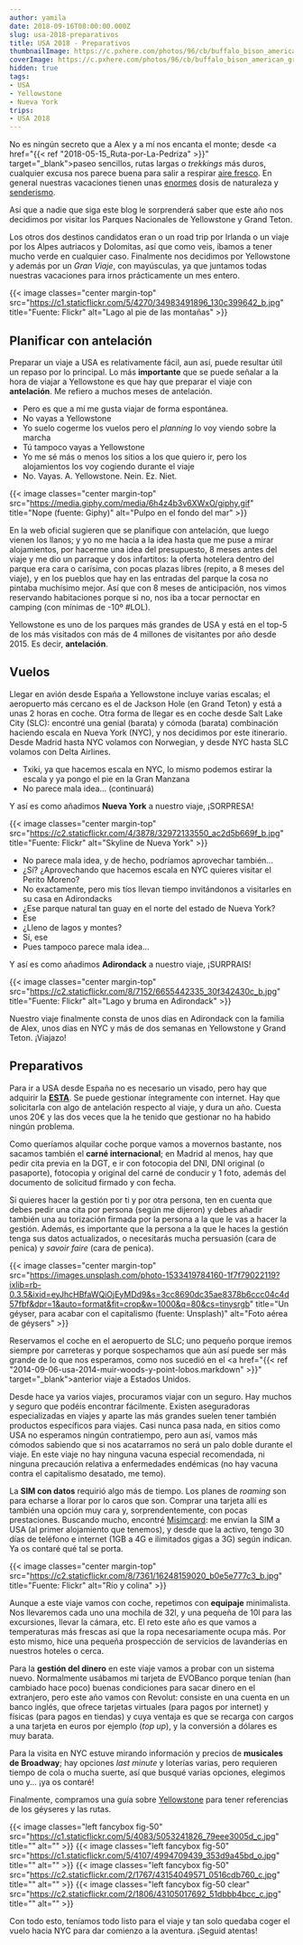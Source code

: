 ```yaml
---
author: yamila
date: 2018-09-16T08:00:00.000Z
slug: usa-2018-preparativos
title: USA 2018 - Preparativos
thumbnailImage: https://c.pxhere.com/photos/96/cb/buffalo_bison_american_grazing_animals_herd_wildlife_yellowstone-437409.jpg!d
coverImage: https://c.pxhere.com/photos/96/cb/buffalo_bison_american_grazing_animals_herd_wildlife_yellowstone-437409.jpg!d
hidden: true
tags:
- USA
- Yellowstone
- Nueva York
trips:
- USA 2018
---
```


No es ningún secreto que a Alex y a mí nos encanta el monte; desde <a href="{{< ref "2018-05-15_Ruta-por-La-Pedriza" >}}" target="_blank">paseo sencillos</a>, rutas largas o *trekkings* más duros, cualquier excusa nos parece buena para salir a respirar <a href="/trips/vietnam-2017">aire fresco</a>. En general nuestras <a hfref="/trips/eslovenia-2016">vacaciones</a> tienen unas <a href="/trips/suiza-2015">enormes</a> dosis de naturaleza y <a href="/tags/senderismo" target="_new">senderismo</a>.

Así que a nadie que siga este blog le sorprenderá saber que este año nos decidimos por visitar los Parques Nacionales de Yellowstone y Grand Teton.

<!--more-->

Los otros dos destinos candidatos eran o un road trip por Irlanda o un viaje por los Alpes autriacos y Dolomitas, así que como veis, íbamos a tener mucho verde en cualquier caso. Finalmente nos decidimos por Yellowstone y además por un *Gran Viaje*, con mayúsculas, ya que juntamos todas nuestras vacaciones para irnos prácticamente un mes entero.

{{< image classes="center margin-top" src="https://c1.staticflickr.com/5/4270/34983491896_130c399642_b.jpg" title="Fuente: Flickr" alt="Lago al pie de las montañas" >}}

## Planificar con antelación

Preparar un viaje a USA es relativamente fácil, aun así, puede resultar útil un repaso por lo principal. Lo más **importante** que se puede señalar a la hora de viajar a Yellowstone es que hay que preparar el viaje con **antelación**. Me refiero a muchos meses de antelación.

- Pero es que a mí me gusta viajar de forma espontánea.
- No vayas a Yellowstone
- Yo suelo cogerme los vuelos pero el *planning* lo voy viendo sobre la marcha
- Tú tampoco vayas a Yellowstone
- Yo me sé más o menos los sitios a los que quiero ir, pero los alojamientos los voy cogiendo durante el viaje
- No. Vayas. A. Yellowstone. Nein. Ez. Niet.

{{< image classes="center margin-top" src="https://media.giphy.com/media/6h4z4b3v6XWxO/giphy.gif" title="Nope (fuente: Giphy)" alt="Pulpo en el fondo del mar" >}}

En la web oficial sugieren que se planifique con antelación, que luego vienen los llanos; y yo no me hacía a la idea hasta que me puse a mirar alojamientos, por hacerme una idea del presupuesto, 8 meses antes del viaje y me dio un parraque y dos infartitos: la oferta hotelera dentro del parque era cara o carísima, con pocas plazas libres (repito, a 8 meses del viaje), y en los pueblos que hay en las entradas del parque la cosa no pintaba muchísimo mejor. Así que con 8 meses de anticipación, nos vimos reservando habitaciones porque si no, nos iba a tocar pernoctar en camping (con mínimas de -10º #LOL).

Yellowstone es uno de los parques más grandes de USA y está en el top-5 de los más visitados con más de 4 millones de visitantes por año desde 2015. Es decir, **antelación**.

## Vuelos

Llegar en avión desde España a Yellowstone incluye varias escalas; el aeropuerto más cercano es el de Jackson Hole (en Grand Teton) y está a unas 2 horas en coche. Otra forma de llegar es en coche desde Salt Lake City (SLC): encontré una genial (barata) y cómoda (barata) combinación haciendo escala en Nueva York (NYC), y nos decidimos por este itinerario. Desde Madrid hasta NYC volamos con Norwegian, y desde NYC hasta SLC volamos con Delta Airlines.<div></div>

- Txiki, ya que hacemos escala en NYC, lo mismo podemos estirar la escala y ya pongo el pie en la Gran Manzana
- No parece mala idea... (continuará)

Y así es como añadimos **Nueva York** a nuestro viaje, ¡SORPRESA!

{{< image classes="center margin-top" src="https://c2.staticflickr.com/4/3878/32972133550_ac2d5b669f_b.jpg" title="Fuente: Flickr" alt="Skyline de Nueva York" >}}

- No parece mala idea, y de hecho, podríamos aprovechar también...
- ¿Sí? ¿Aprovechando que hacemos escala en NYC quieres visitar el Perito Moreno?
- No exactamente, pero mis tíos llevan tiempo invitándonos a visitarles en su casa en Adirondacks
- ¿Ese parque natural tan guay en el norte del estado de Nueva York?
- Ese
- ¿Lleno de lagos y montes?
- Sí, ese
- Pues tampoco parece mala idea...

Y así es como añadimos **Adirondack** a nuestro viaje, ¡SURPRAIS!

{{< image classes="center margin-top" src="https://c2.staticflickr.com/8/7152/6655442335_30f342430c_b.jpg" title="Fuente: Flickr" alt="Lago y bruma en Adirondack" >}}

Nuestro viaje finalmente consta de unos días en Adirondack con la familia de Alex, unos días en NYC y más de dos semanas en Yellowstone y Grand Teton. ¡Viajazo!

## Preparativos

Para ir a USA desde España no es necesario un visado, pero hay que adquirir la <a href="https://www.esta.es/" target="_blank">**ESTA**</a>. Se puede gestionar íntegramente con internet. Hay que solicitarla con algo de antelación respecto al viaje, y dura un año. Cuesta unos 20€ y las dos veces que la he tenido que gestionar no ha habido ningún problema.

Como queríamos alquilar coche porque vamos a movernos bastante, nos sacamos también el **carné internacional**; en Madrid al menos, hay que pedir cita previa en la DGT, e ir con fotocopia del DNI, DNI original (o pasaporte), fotocopia y original del carné de conducir y 1 foto, además del documento de solicitud firmado y con fecha.

Si quieres hacer la gestión por ti y por otra persona, ten en cuenta que debes pedir una cita por persona (según me dijeron) y debes añadir también una au torización firmada por la persona a la que le vas a hacer la gestión. Además, es importante que la persona a la que le haces la gestión tenga sus datos actualizados, o necesitarás mucha persuasión (cara de penica) y *savoir faire* (cara de penica).

{{< image classes="center margin-top" src="https://images.unsplash.com/photo-1533419784160-1f7f79022119?ixlib=rb-0.3.5&ixid=eyJhcHBfaWQiOjEyMDd9&s=3cc8690dc35ae8378b6ccc04c4d57fbf&dpr=1&auto=format&fit=crop&w=1000&q=80&cs=tinysrgb" title="Un géyser, para acabar con el capitalismo (fuente: Unsplash)" alt="Foto aérea de géysers" >}}

Reservamos el coche en el aeropuerto de SLC; uno pequeño porque iremos siempre por carreteras y porque sospechamos que aún así puede ser más grande de lo que nos esperamos, como nos sucedió en el <a href="{{< ref "2014-09-06-usa-2014-muir-woods-y-point-lobos.markdown" >}}" target="_blank">anterior viaje a Estados Unidos</a>.

Desde hace ya varios viajes, procuramos viajar con un seguro. Hay muchos y seguro que podéis encontrar fácilmente. Existen aseguradoras especializadas en viajes y aparte las más grandes suelen tener también productos específicos para viajes. Casi nunca pasa nada, en sitios como USA no esperamos ningún contratiempo, pero aun así, vamos más cómodos sabiendo que si nos acatarramos no será un palo doble durante el viaje. En este viaje no hay ninguna vacuna especial recomendada, ni ninguna precaución relativa a enfermedades endémicas (no hay vacuna contra el capitalismo desatado, me temo).

La **SIM con datos** requirió algo más de tiempo. Los planes de *roaming* son para echarse a llorar por lo caros que son. Comprar una tarjeta allí es también una opción muy cara y, sorprendentemente, con pocas prestaciones. Buscando mucho, encontré <a href="https://www.misimcard.com/" target="_blank">Misimcard</a>: me envían la SIM a USA (al primer alojamiento que tenemos), y desde que la activo, tengo 30 días de teléfono e internet (1GB a 4G e ilimitados gigas a 3G) según indican. Ya os contaré qué tal se porta.

{{< image classes="center margin-top" src="https://c2.staticflickr.com/8/7361/16248159020_b0e5e777c3_b.jpg" title="Fuente: Flickr" alt="Río y colina" >}}

Aunque a este viaje vamos con coche, repetimos con **equipaje** minimalista. Nos llevaremos cada uno una mochila de 32l, y una pequeña de 10l para las excursiones, llevar la cámara, etc. El reto este año es que vamos a temperaturas más frescas así que la ropa necesariamente ocupa más. Por esto mismo, hice una pequeña prospección de servicios de lavanderías en nuestros hoteles o cerca.

Para la **gestión del dinero** en este viaje vamos a probar con un sistema nuevo. Normalmente usábamos mi tarjeta de EVOBanco porque tenían (han cambiado hace poco) buenas condiciones para sacar dinero en el extranjero, pero este año vamos con Revolut: consiste en una cuenta en un banco inglés, que ofrece tarjetas virtuales (para pagos por internet) y físicas (para pagos en tiendas) y cuya ventaja es que se recarga con cargos a una tarjeta en euros por ejemplo (*top up*), y la conversión a dólares es muy barata.

Para la visita en NYC estuve mirando información y precios de **musicales de Broadway**; hay opciones *last minute* y loterías varias, pero requieren tiempo de cola o mucha suerte, así que busqué varias opciones, elegimos uno y... ¡ya os contaré!

Finalmente, compramos una guía sobre <a href="https://www.goodreads.com/book/show/32889888-yellowstone-treasures" target="_blank">Yellowstone</a> para tener referencias de los géyseres y las rutas.

{{< image classes="left fancybox fig-50" src="https://c1.staticflickr.com/5/4083/5053241826_79eee3005d_c.jpg" title="" alt="" >}}
{{< image classes="left fancybox fig-50" src="https://c1.staticflickr.com/5/4107/4994709439_353d9a45bd_o.jpg" title="" alt="" >}}
{{< image classes="left fancybox fig-50" src="https://c2.staticflickr.com/2/1767/43154049571_0516cdb760_c.jpg" title="" alt="" >}}
{{< image classes="left fancybox fig-50 clear" src="https://c2.staticflickr.com/2/1806/43105017692_51dbbb4bcc_c.jpg" title="" alt="" >}}

Con todo esto, teníamos todo listo para el viaje y tan solo quedaba coger el vuelo hacia NYC para dar comienzo a la aventura. ¡Seguid atentas!
